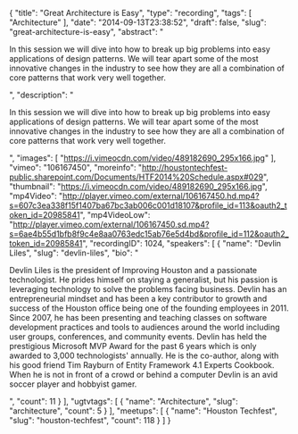 {
  "title": "Great Architecture is Easy",
  "type": "recording",
  "tags": [
    "Architecture"
  ],
  "date": "2014-09-13T23:38:52",
  "draft": false,
  "slug": "great-architecture-is-easy",
  "abstract": "<p>In this session we will dive into how to break up big problems into easy applications of design patterns. We will tear apart some of the most innovative changes in the industry to see how they are all a combination of core patterns that work very well together.</p>",
  "description": "<p>In this session we will dive into how to break up big problems into easy applications of design patterns. We will tear apart some of the most innovative changes in the industry to see how they are all a combination of core patterns that work very well together.</p>",
  "images": [
    "https://i.vimeocdn.com/video/489182690_295x166.jpg"
  ],
  "vimeo": "106167450",
  "moreinfo": "http://houstontechfest-public.sharepoint.com/Documents/HTF2014%20Schedule.aspx#029",
  "thumbnail": "https://i.vimeocdn.com/video/489182690_295x166.jpg",
  "mp4Video": "http://player.vimeo.com/external/106167450.hd.mp4?s=607c3ea338f15f1407ba67bc3ab006c001d18107&profile_id=113&oauth2_token_id=20985841",
  "mp4VideoLow": "http://player.vimeo.com/external/106167450.sd.mp4?s=6ae4b55d1bfb8f9c4e8aa0763edc15ab76e5d4bd&profile_id=112&oauth2_token_id=20985841",
  "recordingID": 1024,
  "speakers": [
    {
      "name": "Devlin Liles",
      "slug": "devlin-liles",
      "bio": "<p>Devlin Liles is the president of Improving Houston and a passionate technologist. He prides himself on staying a generalist, but his passion is leveraging technology to solve the problems facing business. Devlin has an entrepreneurial mindset and has been a key contributor to growth and success of the Houston office being one of the founding employees in 2011. Since 2007, he has been presenting and teaching classes on software development practices and tools to audiences around the world including user groups, conferences, and community events. Devlin has held the prestigious Microsoft MVP Award for the past 6 years which is only awarded to 3,000 technologists' annually. He is the co-author, along with his good friend Tim Rayburn of Entity Framework 4.1 Experts Cookbook. When he is not in front of a crowd or behind a computer Devlin is an avid soccer player and hobbyist gamer.</p>",
      "count": 11
    }
  ],
  "ugtvtags": [
    {
      "name": "Architecture",
      "slug": "architecture",
      "count": 5
    }
  ],
  "meetups": [
    {
      "name": "Houston Techfest",
      "slug": "houston-techfest",
      "count": 118
    }
  ]
}
